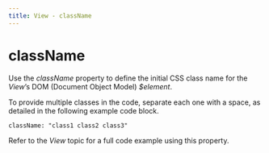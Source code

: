 ```yaml
---
title: View - className
---
```


# className
Use the *className* property to define the initial CSS class name for the *View*’s DOM (Document Object Model) *$element*.

To provide multiple classes in the code, separate each one with a space, as detailed in the following example code block.

    className: "class1 class2 class3"

Refer to the *View* topic for a full code example using this property.
